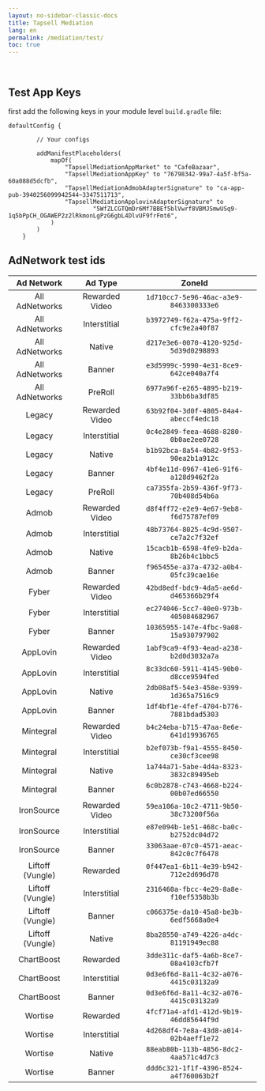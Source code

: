 ```yaml
---
layout: no-sidebar-classic-docs
title: Tapsell Mediation
lang: en
permalink: /mediation/test/
toc: true
---
```


<br/>

## Test App Keys

first add the following keys in your module level `build.gradle` file:

```
defaultConfig {

        // Your configs

        addManifestPlaceholders(
            mapOf(
                "TapsellMediationAppMarket" to "CafeBazaar",
                "TapsellMediationAppKey" to "76798342-99a7-4a5f-bf5a-60a088d5dcfb",
                "TapsellMediationAdmobAdapterSignature" to "ca-app-pub-3940256099942544~3347511713",
                "TapsellMediationApplovinAdapterSignature" to
                        "5WfZLCGTQmDr6Mf7BBEf5blVwrf8VBMJSmwUSq9-1q5bPpCH_OGAWEP2z2lRkmonLgPzG6gbL4DlvUF9frFmt6",
            )
        )
    }
```

## AdNetwork test ids

|    Ad Network    |    Ad Type     |                 ZoneId                 |
|:----------------:|:--------------:|:--------------------------------------:|
|  All AdNetworks  | Rewarded Video | `1d710cc7-5e96-46ac-a3e9-8463300333e6` |
|  All AdNetworks  |  Interstitial  | `b3972749-f62a-475a-9ff2-cfc9e2a40f87` |
|  All AdNetworks  |     Native     | `d217e3e6-0070-4120-925d-5d39d0298893` |
|  All AdNetworks  |     Banner     | `e3d5999c-5990-4e31-8ce9-642ce040a7f4` |
|  All AdNetworks  |    PreRoll     | `6977a96f-e265-4895-b219-33bb6ba3df85` |
|      Legacy      | Rewarded Video | `63b92f04-3d0f-4805-84a4-abeccf4edc18` |
|      Legacy      |  Interstitial  | `0c4e2849-feea-4688-8280-0b0ae2ee0728` |
|      Legacy      |     Native     | `b1b92bca-8a54-4b82-9f53-90ea2b1a912c` |
|      Legacy      |     Banner     | `4bf4e11d-0967-41e6-91f6-a128d9462f2a` |
|      Legacy      |    PreRoll     | `ca7355fa-2b59-436f-9f73-70b408d54b6a` |
|      Admob       | Rewarded Video | `d8f4ff72-e2e9-4e67-9eb8-f6d75787ef09` |
|      Admob       |  Interstitial  | `48b73764-8025-4c9d-9507-ce7a2c7f32ef` |
|      Admob       |     Native     | `15cacb1b-6598-4fe9-b2da-8b26b4c1bbc5` |
|      Admob       |     Banner     | `f965455e-a37a-4732-a0b4-05fc39cae16e` |
|      Fyber       | Rewarded Video | `42bd8edf-bdc9-4da5-ae6d-d465366b29f4` |
|      Fyber       |  Interstitial  | `ec274046-5cc7-40e0-973b-405084682967` |
|      Fyber       |     Banner     | `10365955-147e-4fbc-9a08-15a930797902` |
|     AppLovin     | Rewarded Video | `1abf9ca9-4f93-4ead-a238-b2d0d3032a7a` |
|     AppLovin     |  Interstitial  | `8c33dc60-5911-4145-90b0-d8cce9594fed` |
|     AppLovin     |     Native     | `2db08af5-54e3-458e-9399-1d365a7516c9` |
|     AppLovin     |     Banner     | `1df4bf1e-4fef-4704-b776-7881bdad5303` |
|    Mintegral     | Rewarded Video | `b4c24eba-b715-47aa-8e6e-641d19936765` |
|    Mintegral     |  Interstitial  | `b2ef073b-f9a1-4555-8450-ce30cf3cee98` |
|    Mintegral     |     Native     | `1a744a71-5abe-4d4a-8323-3832c89495eb` |
|    Mintegral     |     Banner     | `6c0b2878-c743-4668-b224-00b07ed66550` |
|    IronSource    | Rewarded Video | `59ea106a-10c2-4711-9b50-38c73200f56a` |
|    IronSource    |  Interstitial  | `e87e094b-1e51-468c-ba0c-b2752dc04d72` |
|    IronSource    |     Banner     | `33063aae-07c0-4571-aeac-842c0c7f6478` |
| Liftoff (Vungle) |    Rewarded    | `0f447ea1-6b11-4e39-b942-712e2d696d78` |
| Liftoff (Vungle) |  Interstitial  | `2316460a-fbcc-4e29-8a8e-f10ef5358b3b` |
| Liftoff (Vungle) |     Banner     | `c066375e-da10-45a8-be3b-6edf5668a0e4` |
| Liftoff (Vungle) |     Native     | `8ba28550-a749-4226-a4dc-81191949ec88` |
|    ChartBoost    |    Rewarded    | `3dde311c-daf5-4a6b-8ce7-08a4103cfb7f` |
|    ChartBoost    |  Interstitial  | `0d3e6f6d-8a11-4c32-a076-4415c03132a9` |
|    ChartBoost    |     Banner     | `0d3e6f6d-8a11-4c32-a076-4415c03132a9` |
|     Wortise      |    Rewarded    | `4fcf71a4-afd1-412d-9b19-46dd85644f9d` |
|     Wortise      |  Interstitial  | `4d268df4-7e8a-43d8-a014-02b4aeff1e72` |
|     Wortise      |     Native     | `88eab80b-113b-4856-8dc2-4aa571c4d7c3` |
|     Wortise      |     Banner     | `ddd6c321-1f1f-4396-8524-a4f760063b2f` |
